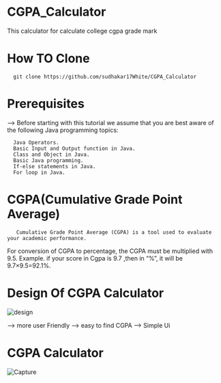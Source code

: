 # CGPA_Calculator
This calculator for calculate college cgpa grade mark

# How TO Clone 
 
      git clone https://github.com/sudhakar17White/CGPA_Calculator       
   

# Prerequisites
   --> Before starting with this tutorial we assume that you are best aware of the following Java programming topics:

      Java Operators.
      Basic Input and Output function in Java.
      Class and Object in Java.
      Basic Java programming.
      If-else statements in Java.
      For loop in Java.

# CGPA(Cumulative Grade Point Average)
       Cumulative Grade Point Average (CGPA) is a tool used to evaluate your academic performance.


For conversion of CGPA to percentage, the CGPA must be multiplied with 9.5.
Example. if your score in Cgpa is 9.7 ,then in “%”, it will be 9.7×9.5=92.1%.

# Design Of CGPA Calculator
![design](https://user-images.githubusercontent.com/96967364/195393761-a33b8e47-f94b-4145-9fc5-14ec3ea23a40.jpeg)

  --> more user Friendly 
  --> easy to find CGPA 
  --> Simple Ui
  
 # CGPA Calculator
 
 ![Capture](https://user-images.githubusercontent.com/96967364/195394085-0b0d701b-4bc2-4982-9dbf-51fa411b63e1.jpeg)
